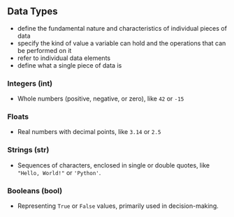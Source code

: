 ## Data Types
- define the fundamental nature and characteristics of individual pieces of data
- specify the kind of value a variable can hold and the operations that can be performed on it
- refer to individual data elements
- define what a single piece of data is



### Integers (int)
- Whole numbers (positive, negative, or zero), like `42` or `-15`
### Floats
- Real numbers with decimal points, like `3.14` or `2.5`
### Strings (str)
- Sequences of characters, enclosed in single or double quotes, like `"Hello, World!"` or `'Python'`.
### Booleans (bool)
- Representing `True` or `False` values, primarily used in decision-making.
